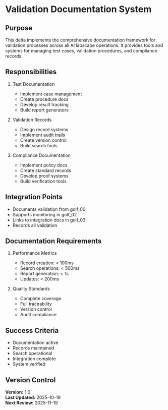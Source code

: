 # Validation Documentation System

## Purpose

This delta implements the comprehensive documentation framework for validation processes across all AI labscape operations. It provides tools and systems for managing test cases, validation procedures, and compliance records.

## Responsibilities

1. Test Documentation
   - Implement case management
   - Create procedure docs
   - Develop result tracking
   - Build report generators

2. Validation Records
   - Design record systems
   - Implement audit trails
   - Create version control
   - Build search tools

3. Compliance Documentation
   - Implement policy docs
   - Create standard records
   - Develop proof systems
   - Build verification tools

## Integration Points

- Documents validation from golf_00
- Supports monitoring in golf_02
- Links to integration docs in golf_03
- Records all validation

## Documentation Requirements

1. Performance Metrics
   - Record creation: < 100ms
   - Search operations: < 500ms
   - Report generation: < 1s
   - Updates: < 200ms

2. Quality Standards
   - Complete coverage
   - Full traceability
   - Version control
   - Audit compliance

## Success Criteria

- Documentation active
- Records maintained
- Search operational
- Integration complete
- System verified

## Version Control

**Version:** 1.0  
**Last Updated:** 2025-10-19  
**Next Review:** 2025-11-19